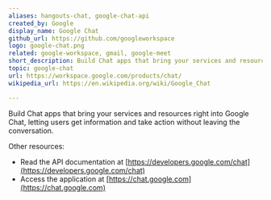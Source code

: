 ```yaml
---
aliases: hangouts-chat, google-chat-api
created_by: Google
display_name: Google Chat
github_url: https://github.com/googleworkspace
logo: google-chat.png
related: google-workspace, gmail, google-meet
short_description: Build Chat apps that bring your services and resources right into Google Chat.
topic: google-chat
url: https://workspace.google.com/products/chat/
wikipedia_url: https://en.wikipedia.org/wiki/Google_Chat

---
```

Build Chat apps that bring your services and resources right into Google Chat, letting users get information and take action without leaving the conversation.

Other resources:

- Read the API documentation at [https://developers.google.com/chat](https://developers.google.com/chat)
- Access the application at [https://chat.google.com](https://chat.google.com)
